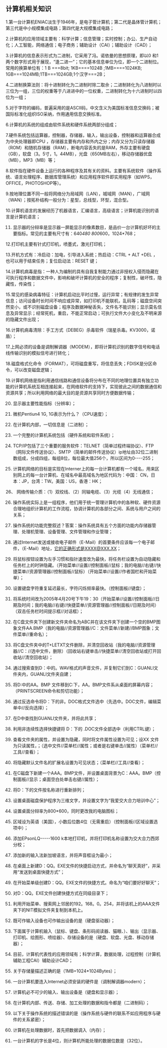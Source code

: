 ## 计算机相关知识

1.第一台计算机ENIAC淡生于1946年，是电子管计算机；第二代是晶体管计算机；第三代是中小规模集成电路；第四代是大规模集成电路；

2.计算机的应用领域主要有：科学计算；信息管理；实时控制；办公、生产自动化；人工智能，网络通信；电子商务；辅助设计（CAI）；辅助设计（CAD）；

3.计算机的信息表示形式为二进制，它采用了冯。诺依曼的思想原理，即以0 和1两个数字形式用于展现，“逢二进一”；它的基本信息单位为位，即一个二进制位。常用的换算单位有：1 B ===8bit; 1KB====1024B ;1MB====1024KB; 1GB===1024MB;1TB===1024GB;1个汉字===2B；

4.二进制换算法则：将十进制转化为二进制时除二取佘；二进制转化为八进制时以三位为一组，三位的权重等于八进进中的一位权重，二进制转化为十六进制时以四位为一组；

5.对于字符的编码，普遍采用的是ASCII码，中文含义为美国标准信息交换码；被国际标准化组织ISO采纳，作用通用信息交换标准。

6.计算机的系统的组成由软件系统和硬件系统两部分组成；

7.硬件系统包括运算器，控制器，存储器，输入，输出设备，控制器和运算器合成为中央处理器即CPU ，存储器主要有内存和外内之分；内存又分为只读存储器（ROM）和随机存储器（RAM），断电内容丢失的是RAM，外存主要有硬盘（GB），软盘（3。5寸，1。44MB），光盘（650MB左右），移动存储器优盘（MB），MP3（MB）等；

8.软件指在硬件设备上运行的各种程序及其有关的资料。主要有系统软件（操作系统、语言处理程序、数据库管理系统）和应用程序软件即实用程序（如WPS，OFFICE，PHOTOSHOP等）。

9.按地理位置不同一般将网络分为局域网（LAN），城域网（MAN），广域网（WAN）；按拓朴结构一般分为：星型，总线型，环型，混合型。

10.计算机语言的发展经历了机器语言，汇编语言，高级语言；计算机能识别的语言是计算机语言；

11. 显示器的分辩率是显示器一屏能显示的像素数目，是品价一台计算机好坏的主要指标。常见的主要有尺寸有：640*480  800*600，1024*768；

12.打印机主要有针式打印机，喷墨式，激光打印机；

13.开机方式有：冷启动：加电，引导进入系统；热启动：CTRL + ALT +DEL ，也可以用于结束任务；复位启动法：RESET 键；

14.计算机病毒是指：一种人为编制的具有自我复制能力通过非授权入侵而隐藏在可执行程序和数据文件中，影响和破坏计算机的安全的程序；复制性，破坏性，隐藏性，传染性；

15.常见的感染病毒特征：计算机启动比平时过慢，运行异常；有规律的发生异常信息；访问设备时长时间不响应或异常，如打印机不能联机，乱码等；磁盘空间突然变小，或不识别磁盘设备；程序及数据神秘丢失，文件名不能识别；显示莫名信息及异常显示；经常死机，重启，不能正常启动；可执行文件大小变化及不明来源的隐藏文件出现；

16.计算机病毒清除：手工方式（DEBEG）杀毒软件（瑞星杀毒。KV3000，诺盾）；

17.上网必须的设备是调制解调器（MODEM），即将计算机识别的数字信号和电话线传输识别的模拟信号进行转化；

18.磁盘格式化命令（FORMAT），可将磁盘重写，将信息丢失；FDISK是分区命令，可以改变磁盘逻辑；

19.计算机网络是指利用通信线路和通信设备将分布在不同的地理位置具有独立功能的计算机系统互相连接起来，在网络软件的支持下，实现彼此之间的数据通信和资源共享；所以利用网络的最大目的是资源共享同时方便数据传输；

20. 显示器主要性能指标（分辨率）；

21. 微机Pentiun4 1G,   1G表示为什么？（CPU速度）；

22. 在计算机内部，一切信息是（二进制）；

23. 一个完整的计算机系统包括（硬件系统和软件系统）；

24. TCP/IP包括了三个重要的服务软件：TELNET（简单过程终端协议）、FTP（网际文件传送协议）、SMTP（简单的邮件传送协议）ip地址由32位二进制数组成，分成四组，每组8位，每位最大值256个，所以区间为0----255；

25. 计算机网络的目标是实现在Interner上的每一台计算机都有一个域名，用来区别网上的每一台计算机、在域名中最高域名为地区代码为：中国： CN，日本：JP，台湾：TW。美国：US，香港：HK；

26、 网络传输介质：（1）双绞线、（2）同轴电缆、（3）光缆（4）无线通信；

26. 操作系统实际上是一组程序，他们用于统一管理计算机中的各种软、硬件资源 合理地组织计算机的工作流程，协调计算机的各部分之间、系统与用户之间的关系；

27. 操作系统的功能完整叙述？答案：操作系统具有五个方面的功能内存储器管理、处理机管理、设备管理、文件管理和作业管理；

28. 通过Internet发送或接收电子邮件（E-Mail）的首要条件应该每一个电子邮件，（E-Mail）地址，它的正确形式是XXXX@XXX.XX；

29. 将鼠标按钮设置为左手习惯和指针速度改为最快，将任务栏设置为自动隐藏和任务栏上的时钟隐藏。（开始菜单//设置//控制面板//鼠标；我的电脑//右键//快捷菜单//资源管理器//控制面板//鼠标）（开始菜单//设置//作者国栏和开始菜单）；

30. 设置键盘字符重复延迟最长，字符闪烁频率最快。（控制面板//键盘）；

31. 将系统时间改为2005年4月20号下午19：30（开始菜单//设置//控制面板//日期及时间；我的电脑//右键//快捷菜单//资源管理器//控制面板//日期及时间）（双击任务栏时间提示框//对话框）；

32. 在C盘文件夹下创建新文件夹命名为ABC并在该文件夹下创建一个空的BMP图象文件AA.BMP（我的电脑//资源管理器//C：文件菜单//新建//BMP图象；文件菜单//重命名）；

33. 将C盘文件夹中的T+LETXT文件删除，并清空回收站（我的电脑//资源管理器//C：//选中文件，删除）（回收站右键单击//快捷菜单//清空回收站或打开回收站//清空回收站）；

34. 通过搜索查到D：中的。WAV格式的声音文件，并复制它们到C：GUANLI文件夹内，GUANLI文件夹自建；

35. 将D:中的AA。BMP 文件移到C:下，AA。BMP文件系从桌面的屏幕内容；（PRINTSCREEN命令和剪切功能）；

36. 通过反选命令将D：下的非。DOC格式文件选中（先选中。DOC文件，编辑菜单中//反向选择）；

37. 在D中查找到GUANLI文件夹，并将此共享；

38. 利用非连续性选择快捷键将 D：下的 .DOC文件全部选中（利用CTRL键）；

39. 查看文件夹的属性，并设置为隐藏，同时将文件属性设置为可见；设XX 文件为只读属性，；（选中文件//菜单栏//属性；或者是右键单击//属性）（菜单栏//工具//查看）；

40. 将隐藏默认文件名的扩展名设置为可见状态；（菜单栏//工具//查看）；

41. 在C磁盘下新建一个AAA。BMP文件，并设置桌面背景为C：AAA。BMP（控制面板//显示；桌面空白处单击右键//属性）；

42. 将D：下的文件按名称进行重新排列；

43. 设置桌面磁盘保护程序为三维文字，并设置文字为“我爱交大合力培训中心”；

44. 设置桌面分辩率为800*600，同时更改我的电脑图标；

45. 区域设为英语（美国），小数后位数4位（无需重启）（控制面板//区域设置选项中）；

46. 添加EPsonLQ-----1600 k本地打印机，并将打印机名称设置为交大合力西郊分校；

47. 添加新的输入法新加坡语言，并将声音框设为最小；

48. 在桌面上新建D：QQ。EXE文件的快捷启动方式，并命名为“聊天真好”，并采用“发送到桌面快捷方式”；

49. 在开始菜单级创建D：QQ。EXE文件的快捷方式。命名为“咱们要好好聊天”；

50. 对D：QQ。EXE文件创建快捷方式在同级目录下；

51. 利用开始菜单、搜索网上邻居的192。168。0。254，并将该机上的AAA文件夹下的NIT模拟文件夹复制到本机上。

52. 既可作输入设备也可作输出设备的是（硬盘驱动器）；

53. 下面属于计算机输入（鼠标、键盘、条形码阅读器、猫眼、）、输出（显示器、打印机、绘图形、喷绘器）、存储设备的是（硬盘、软盘、光盘、移动存储器）；

54. 目前，计算机代表性的应用领域有；科学计算，数据处理，过程控制（计算机辅助工程CAI）辅助设计CAD；

55. 关于存储量描述正确的是（1MB=1024*1024Bytes）；

56. 一台计算机要连入Internet必须安装的硬件是（调制解调器modern）；

57. 计算机必不可少的输入、输出设备是（键盘和显示器）；

58. 在计算机内部、传送、存储、加工处理的数据和指令都是（二进制码）；

59. 以下关于操作系统的描述错误的是（操作系统与硬件的联系不如应用程序与硬件的关系紧密）；

60. 计算机在处理数据时，首先把数据调入（内存）；

61. 一台计算机的字长是4位，则计算机所能处理的数据位数是（32位）。 